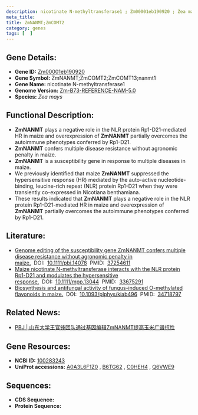 ```yaml
---
description: nicotinate N-methyltransferase1 ; Zm00001eb190920 ; Zea mays
meta_title:
title: ZmNANMT;ZmCOMT2
category: genes
tags: [  ]
---
```


## Gene Details:
- **Gene ID:**	[Zm00001eb190920](https://www.maizegdb.org/gene_center/gene/Zm00001eb190920)
- **Gene Symbol:** ZmNANMT;ZmCOMT2;ZmCOMT13;nanmt1
- **Gene Name:** nicotinate N-methyltransferase1
- **Genome Version:** [Zm-B73-REFERENCE-NAM-5.0](https://www.maizegdb.org/genome/assembly/Zm-B73-REFERENCE-NAM-5.0)
- **Species:** *Zea mays*

## Functional Description:
   - **ZmNANMT** plays a negative role in the NLR protein Rp1-D21-mediated HR in maize and overexpression of **ZmNANMT** partially overcomes the autoimmune phenotypes conferred by Rp1-D21.
   - **ZmNANMT** confers multiple disease resistance without agronomic penalty in maize.
   - **ZmNANMT** is a susceptibility gene in response to multiple diseases in maize.
   - We previously identified that maize **ZmNANMT** suppressed the hypersensitive response (HR) mediated by the auto-active nucleotide-binding, leucine-rich repeat (NLR) protein Rp1-D21 when they were transiently co-expressed in Nicotiana benthamiana.
   - These results indicated that **ZmNANMT** plays a negative role in the NLR protein Rp1-D21-mediated HR in maize and overexpression of **ZmNANMT** partially overcomes the autoimmune phenotypes conferred by Rp1-D21.

## Literature:
   - [Genome editing of the susceptibility gene ZmNANMT confers multiple disease resistance without agronomic penalty in maize.]( https://onlinelibrary.wiley.com/doi/10.1111/pbi.14078)&nbsp;&nbsp;DOI:&nbsp;&nbsp;[10.1111/pbi.14078](https://onlinelibrary.wiley.com/doi/10.1111/pbi.14078)&nbsp;&nbsp;PMID:&nbsp;&nbsp;[37254611](https://pubmed.ncbi.nlm.nih.gov/37254611/)
   - [Maize nicotinate N-methyltransferase interacts with the NLR protein Rp1-D21 and modulates the hypersensitive response.]( https://bsppjournals.onlinelibrary.wiley.com/doi/10.1111/mpp.13044)&nbsp;&nbsp;DOI:&nbsp;&nbsp;[10.1111/mpp.13044](https://bsppjournals.onlinelibrary.wiley.com/doi/10.1111/mpp.13044)&nbsp;&nbsp;PMID:&nbsp;&nbsp;[33675291](https://pubmed.ncbi.nlm.nih.gov/33675291/)
   - [Biosynthesis and antifungal activity of fungus-induced O-methylated flavonoids in maize.]( https://academic.oup.com/plphys/article/188/1/167/6412572)&nbsp;&nbsp;DOI:&nbsp;&nbsp;[10.1093/plphys/kiab496](https://academic.oup.com/plphys/article/188/1/167/6412572)&nbsp;&nbsp;PMID:&nbsp;&nbsp;[34718797](https://pubmed.ncbi.nlm.nih.gov/34718797/)

## Related News:
   - [PBJ | 山东大学王官锋团队通过基因编辑ZmNANMT提高玉米广谱抗性](https://mp.weixin.qq.com/s/KNZwKdOEwmEvqFGkI0cXog)

## Gene Resources:
- **NCBI ID:** [100283243](https://www.ncbi.nlm.nih.gov/gene/?term=100283243)
- **UniProt accessions:** [A0A3L6F1Z0](https://www.uniprot.org/uniprotkb/A0A3L6F1Z0/entry)&nbsp;,&nbsp;[B6TG62](https://www.uniprot.org/uniprotkb/B6TG62/entry)&nbsp;,&nbsp;[C0HEH4](https://www.uniprot.org/uniprotkb/C0HEH4/entry)&nbsp;,&nbsp;[Q6VWE9](https://www.uniprot.org/uniprotkb/Q6VWE9/entry)

## Sequences:
- **CDS Sequence:**
- **Protein Sequence:**
